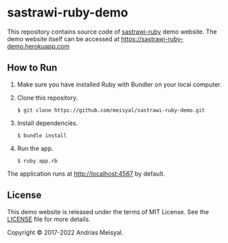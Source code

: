 # sastrawi-ruby-demo

This repository contains source code of [sastrawi-ruby][sastrawi-ruby] demo
website. The demo website itself can be accessed at
<https://sastrawi-ruby-demo.herokuapp.com>

## How to Run

1. Make sure you have installed Ruby with Bundler on your local computer.
2. Clone this repository.

   `$ git clone https://github.com/meisyal/sastrawi-ruby-demo.git`

3. Install dependencies.

   `$ bundle install`

4. Run the app.

   `$ ruby app.rb`

The application runs at <http://localhost:4567> by default.

## License

This demo website is released under the terms of MIT License. See the
[LICENSE][license] file for more details.

Copyright &copy; 2017-2022 Andrias Meisyal.

[sastrawi-ruby]: https://github.com/meisyal/sastrawi-ruby
[license]: https://github.com/meisyal/sastrawi-ruby-demo/blob/master/LICENSE.txt
